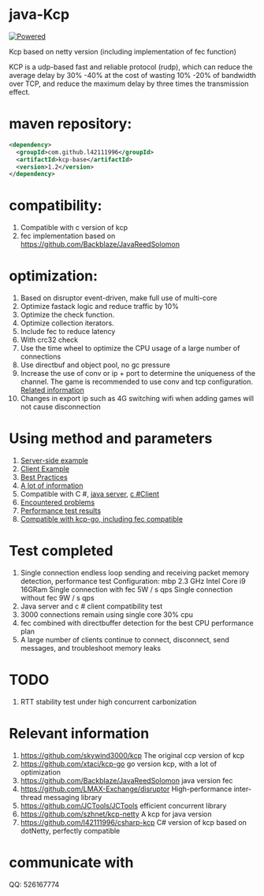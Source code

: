 # java-Kcp

[![Powered][2]][1]

[1]: https://github.com/skywind3000/kcp
[2]: http://skywind3000.github.io/word/images/kcp.svg

Kcp based on netty version (including implementation of fec function)

KCP is a udp-based fast and reliable protocol (rudp), which can reduce the average delay by 30% -40% at the cost of wasting 10% -20% of bandwidth over TCP, and reduce the maximum delay by three times the transmission effect.

# maven repository:

```xml
<dependency>
  <groupId>com.github.l42111996</groupId>
  <artifactId>kcp-base</artifactId>
  <version>1.2</version>
</dependency>
```

# compatibility:
1. Compatible with c version of kcp
2. fec implementation based on https://github.com/Backblaze/JavaReedSolomon


# optimization:
1. Based on disruptor event-driven, make full use of multi-core
2. Optimize fastack logic and reduce traffic by 10%
3. Optimize the check function.
4. Optimize collection iterators.
5. Include fec to reduce latency
6. With crc32 check
7. Use the time wheel to optimize the CPU usage of a large number of connections
8. Use directbuf and object pool, no gc pressure
9. Increase the use of conv or ip + port to determine the uniqueness of the channel. The game is recommended to use conv and tcp configuration. [Related information](https://github.com/skywind3000/kcp/wiki/Cooperate-With-Tcp-Server)
10. Changes in export ip such as 4G switching wifi when adding games will not cause disconnection


# Using method and parameters
1. [Server-side example](https://github.com/l42111996/java-Kcp/blob/master/kcp-example/src/main/java/test/KcpRttExampleServer.java)
2. [Client Example](https://github.com/l42111996/java-Kcp/blob/master/kcp-example/src/main/java/test/KcpRttExampleClient.java)
3. [Best Practices](https://github.com/skywind3000/kcp/wiki/KCP-Best-Practice)
4. [A lot of information](https://github.com/skywind3000/kcp)
5. Compatible with C #, [java server](https://github.com/l42111996/java-Kcp/blob/master/kcp-example/src/main/java/test/Kcp4sharpExampleServer.java), [c #Client](https://github.com/l42111996/csharp-kcp/blob/master/example-Kcp/KcpRttExampleClient.cs)
6. [Encountered problems](https://github.com/l42111996/java-Kcp/blob/master/QA.md)
7. [Performance test results](https://github.com/l42111996/java-Kcp/blob/master/Benchmark.md)
8. [Compatible with kcp-go, including fec compatible](https://github.com/l42111996/java-Kcp/blob/master/kcp-example/src/main/java/test/Kcp4GoExampleClient.java)


# Test completed
1. Single connection endless loop sending and receiving packet memory detection, performance test
Configuration: mbp 2.3 GHz Intel Core i9 16GRam
Single connection with fec 5W / s qps
Single connection without fec 9W / s qps
2. Java server and c # client compatibility test
3. 3000 connections remain using single core 30% cpu
4. fec combined with directbuffer detection for the best CPU performance plan
5. A large number of clients continue to connect, disconnect, send messages, and troubleshoot memory leaks


# TODO
1. RTT stability test under high concurrent carbonization


# Relevant information

1. https://github.com/skywind3000/kcp The original ccp version of kcp
2. https://github.com/xtaci/kcp-go go version kcp, with a lot of optimization
3. https://github.com/Backblaze/JavaReedSolomon java version fec
4. https://github.com/LMAX-Exchange/disruptor High-performance inter-thread messaging library
5. https://github.com/JCTools/JCTools efficient concurrent library
6. https://github.com/szhnet/kcp-netty A kcp for java version
7. https://github.com/l42111996/csharp-kcp C# version of kcp based on dotNetty, perfectly compatible

# communicate with

QQ: 526167774